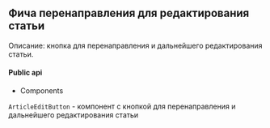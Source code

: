 ## Фича перенаправления для редактирования статьи

Описание: кнопка для перенаправления и дальнейшего редактирования статьи.

#### Public api

- Components

`ArticleEditButton` - компонент с кнопкой для перенаправления и дальнейшего редактирования статьи
